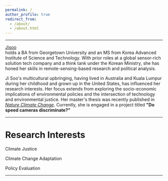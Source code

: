 ```yaml
---
permalink: /
author_profile: true
redirect_from: 
  - /about/
  - /about.html
---
```

---
<script src="https://platform.linkedin.com/badges/js/profile.js" async defer type="text/javascript"></script>
<div class="badge-base LI-profile-badge" data-locale="en_US" data-size="medium" data-theme="light" data-type="VERTICAL" data-vanity="jisoo-k-472323163" data-version="v1"><a class="badge-base__link LI-simple-link" href="https://kr.linkedin.com/in/jisoo-k-472323163?trk=profile-badge">Jisoo</a></div> holds a BA from Georgetown University and an MS from Korea Advanced Institute of Science and Technology. With prior roles at a global sensor-rich solution tech company and a think tank under the Korean Ministry, she has honed her skills in remote-sensing-based research and political analysis.

Ji Soo's multicultural upbringing, having lived in Australia and Kuala Lumpur during her childhood and grown up in the United States, has influenced her research interests. Her focus extends from exploring the socio-economic implications of environmental policies and the intersection of technology and environmental justice. Her master's thesis was recently published in <a href="https://www.nature.com/articles/s41558-024-01980-w"><i>Nature Climate Change</i></a>. Currently, she is engaged in a project titled <b>"Do speed cameras discriminate?"</b>


              


---

Research Interests
=========

Climate Justice



Climate Change Adaptation



Policy Evaluation



---

